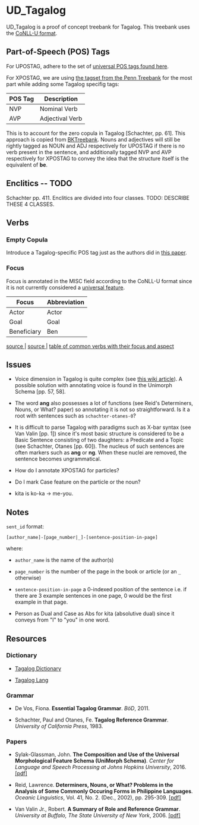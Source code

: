 # UD_Tagalog

UD_Tagalog is a proof of concept treebank for Tagalog. This treebank uses the [CoNLL-U format](http://universaldependencies.org/format.html).

## Part-of-Speech (POS) Tags

For UPOSTAG, adhere to the set of [universal POS tags found here](http://universaldependencies.org/u/pos/index.html).

For XPOSTAG, we are using [the tagset from the Penn Treebank](https://catalog.ldc.upenn.edu/docs/LDC99T42/tagguid1.pdf) for the most part while adding some Tagalog specifig tags:

| POS Tag | Description |
| ------- | ----------- |
| NVP    | Nominal Verb |
| AVP    | Adjectival Verb |

This is to account for the zero copula in Tagalog [Schachter, pp. 61]. This approach is copied from [BKTreebank](https://arxiv.org/pdf/1710.05519.pdf). Nouns and adjectives will still be rightly tagged as NOUN and ADJ respectively for UPOSTAG if there is no verb present in the sentence, and additionally tagged NVP and AVP respectively for XPOSTAG to convey the idea that the structure itself is the equivalent of **be**.

## Enclitics -- TODO

Schachter pp. 411. Enclitics are divided into four classes. TODO: DESCRIBE THESE 4 CLASSES.

## Verbs

### Empty Copula

Introduce a Tagalog-specific POS tag just as the authors did in [this paper](https://arxiv.org/pdf/1710.05519.pdf).

### Focus

Focus is annotated in the MISC field according to the CoNLL-U format since it is not currently considered a [universal feature](http://universaldependencies.org/u/feat/index.html).

| Focus | Abbreviation |
|-------|--------------|
| Actor | Actor |
| Goal | Goal |
| Beneficiary | Ben |

[ source ](http://www.seasite.niu.edu/Tagalog/Grammar%20Activities/Grammar%202/Verbal%20Focus/Verbalfocus-fs.htm) | [ source ](http://www.hawaii.edu/filipino/Grammar_Topics/Grammar_2-2.html) | [ table of common verbs with their focus and aspect ](http://www.seasite.niu.edu/Tagalog/Grammar%20Activities/Grammar%202/Verbal%20Focus/Verbalfocus-fs.htm)

## Issues

- Voice dimension in Tagalog is quite complex (see [this wiki article](https://en.wikipedia.org/wiki/Austronesian_alignment)). A possible solution with annotating voice is found in the Unimorph Schema [pp. 57, 58].

- The word **ang** also possesses a lot of functions (see Reid's Determiners, Nouns, or What? paper) so annotating it is not so straightforward. Is it a root with sentences such as `schachter-otanes-0`?

- It is difficult to parse Tagalog with paradigms such as X-bar syntax (see Van Valin [pp. 1]) since it's most basic structure is considered to be a Basic Sentence consisting of two daughters: a Predicate and a Topic (see Schachter, Otanes [pp. 60]). The nucleus of such sentences are often markers such as **ang** or **ng**. When these nuclei are removed, the sentence becomes ungrammatical.

- How do I annotate XPOSTAG for particles?

- Do I mark Case feature on the particle or the noun?

- kita is ko-ka -> me-you. 

## Notes

`sent_id` format:

    [author_name]-[page_number|_]-[sentence-position-in-page]

where:

- `author_name` is the name of the author(s)

- `page_number` is the number of the page in the book or article (or an `_` otherwise)

- `sentence-position-in-page` a 0-indexed position of the sentence i.e. if there are 3 example sentences in one page, 0 would be the first example in that page.

- Person as Dual and Case as Abs for kita (absolutive dual) since it conveys from "I" to "you" in one word.

## Resources

### Dictionary

- [Tagalog Dictionary](https://www.tagalog-dictionary.com/)

- [Tagalog Lang](https://www.tagaloglang.com/)

### Grammar

- De Vos, Fiona. **Essential Tagalog Grammar**. *BöD*, 2011.

- Schachter, Paul and Otanes, Fe. **Tagalog Reference Grammar**. *University of California Press*, 1983.

### Papers

- Sylak-Glassman, John. **The Composition and Use of the Universal Morphological Feature
Schema (UniMorph Schema)**. *Center for Language and Speech Processing at Johns Hopkins University*, 2016. [[pdf]](http://unimorph.org/doc/Sylak-Glassman_2016_-_UniMorph_Schema_User_Guide.pdf)

- Reid, Lawrence. **Determiners, Nouns, or What? Problems in the Analysis of Some Commonly Occuring Forms in Philippine Languages**. *Oceanic Linguistics*, Vol. 41, No. 2. (Dec., 2002), pp. 295-309. [[pdf]](https://scholarspace.manoa.hawaii.edu/bitstream/10125/32989/1/A49.2002.pdf)

- Van Valin Jr., Robert. **A Summary of Role and Reference Grammar**. *University at Buffalo, The State University of New York*, 2006. [[pdf]](http://www.romanistik.uni-freiburg.de/raible/Lehre/2006/Materialien/RRGsummary.pdf)